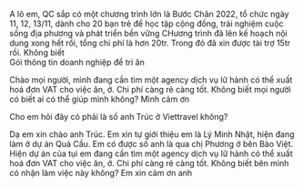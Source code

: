 A lô em,
QC sắp có một chương trình lớn là Bước Chân 2022, tổ chức ngày 11, 12, 13/11, dành cho 20 bạn trẻ để học tập cộng đồng, trải nghiệm cuộc sống địa phương và phát triển bền vững
CHương trình đã lên kế hoạch nội dung xong hết rồi, tổng chi phí là hơn 20tr. Trong đó đã xin được tài trợ 15tr rồi. Không biết  
Gói thông tin doanh nghiệp để tri ân

Chào mọi người, mình đang cần tìm một agency dịch vụ lữ hành có thể xuất hoá đơn VAT cho việc ăn, ở. Chi phí càng rẻ càng tốt. Không biết mọi người có biết ai có thể giúp mình không? Mình cảm ơn

Cho em hỏi đây có phải là số anh Trúc ở Viettravel không?

Dạ em xin chào anh Trúc. Em xin tự giới thiệu em là Lý Minh Nhật, hiện đang làm ở dự án Quả Cầu. Em có được số anh là qua chị Phương ở bên Bảo Việt. Hiện dự án của tụi em đang cần tìm một agency dịch vụ lữ hành có thể xuất hoá đơn VAT cho việc ăn, ở. Chi phí càng rẻ càng tốt. Không biết bên mình có nhận làm việc này không? Em xin cảm ơn anh


